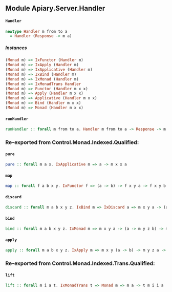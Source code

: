 ## Module Apiary.Server.Handler

#### `Handler`

``` purescript
newtype Handler m from to a
  = Handler (Response -> m a)
```

##### Instances
``` purescript
(Monad m) => IxFunctor (Handler m)
(Monad m) => IxApply (Handler m)
(Monad m) => IxApplicative (Handler m)
(Monad m) => IxBind (Handler m)
(Monad m) => IxMonad (Handler m)
(Monad m) => IxMonadTrans Handler
(Monad m) => Functor (Handler m x x)
(Monad m) => Apply (Handler m x x)
(Monad m) => Applicative (Handler m x x)
(Monad m) => Bind (Handler m x x)
(Monad m) => Monad (Handler m x x)
```

#### `runHandler`

``` purescript
runHandler :: forall m from to a. Handler m from to a -> Response -> m a
```


### Re-exported from Control.Monad.Indexed.Qualified:

#### `pure`

``` purescript
pure :: forall m a x. IxApplicative m => a -> m x x a
```

#### `map`

``` purescript
map :: forall f a b x y. IxFunctor f => (a -> b) -> f x y a -> f x y b
```

#### `discard`

``` purescript
discard :: forall m a b x y z. IxBind m => IxDiscard a => m x y a -> (a -> m y z b) -> m x z b
```

#### `bind`

``` purescript
bind :: forall m a b x y z. IxMonad m => m x y a -> (a -> m y z b) -> m x z b
```

#### `apply`

``` purescript
apply :: forall m a b x y z. IxApply m => m x y (a -> b) -> m y z a -> m x z b
```

### Re-exported from Control.Monad.Indexed.Trans.Qualified:

#### `lift`

``` purescript
lift :: forall m i a t. IxMonadTrans t => Monad m => m a -> t m i i a
```

